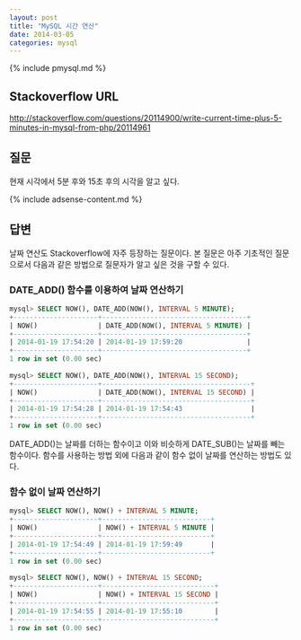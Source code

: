 ```yaml
---
layout: post
title: "MySQL 시간 연산"
date: 2014-03-05 
categories: mysql
---
```


{% include pmysql.md %}

## Stackoverflow URL

http://stackoverflow.com/questions/20114900/write-current-time-plus-5-minutes-in-mysql-from-php/20114961

## 질문

현재 시각에서 5분 후와 15초 후의 시각을 알고 싶다.

{% include adsense-content.md %}

## 답변

날짜 연산도 Stackoverflow에 자주 등장하는 질문이다. 본 질문은 아주 기초적인 질문으로서 다음과 같은 방법으로 질문자가 알고 싶은 것을 구할 수 있다.

### DATE_ADD() 함수를 이용하여 날짜 연산하기

```sql
mysql> SELECT NOW(), DATE_ADD(NOW(), INTERVAL 5 MINUTE);
+---------------------+------------------------------------+
| NOW()               | DATE_ADD(NOW(), INTERVAL 5 MINUTE) |
+---------------------+------------------------------------+
| 2014-01-19 17:54:20 | 2014-01-19 17:59:20                |
+---------------------+------------------------------------+
1 row in set (0.00 sec)
 
mysql> SELECT NOW(), DATE_ADD(NOW(), INTERVAL 15 SECOND);
+---------------------+-------------------------------------+
| NOW()               | DATE_ADD(NOW(), INTERVAL 15 SECOND) |
+---------------------+-------------------------------------+
| 2014-01-19 17:54:28 | 2014-01-19 17:54:43                 |
+---------------------+-------------------------------------+
1 row in set (0.00 sec)
```

DATE_ADD()는 날짜를 더하는 함수이고 이와 비슷하게 DATE_SUB()는 날짜를 빼는 함수이다. 함수를 사용하는 방법 외에 다음과 같이 함수 없이 날짜를 연산하는 방법도 있다.

### 함수 없이 날짜 연산하기

```sql
mysql> SELECT NOW(), NOW() + INTERVAL 5 MINUTE;
+---------------------+---------------------------+
| NOW()               | NOW() + INTERVAL 5 MINUTE |
+---------------------+---------------------------+
| 2014-01-19 17:54:49 | 2014-01-19 17:59:49       |
+---------------------+---------------------------+
1 row in set (0.00 sec)
 
mysql> SELECT NOW(), NOW() + INTERVAL 15 SECOND;
+---------------------+----------------------------+
| NOW()               | NOW() + INTERVAL 15 SECOND |
+---------------------+----------------------------+
| 2014-01-19 17:54:55 | 2014-01-19 17:55:10        |
+---------------------+----------------------------+
1 row in set (0.00 sec)
```
